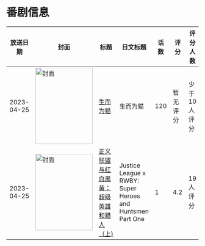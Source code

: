 # 番剧信息

|放送日期|封面|标题|日文标题|话数|评分|评分人数|
|---|---|---|---|---|---|---|
|2023-04-25|<img src="//lain.bgm.tv/pic/cover/c/d6/fb/405312_xq93r.jpg" alt="封面" style="width:150px;height:200px;object-fit:cover;">|[生而为猫](https://bangumi.tv/subject/405312)|生而为猫|120|暂无评分|少于10人评分|
|2023-04-25|<img src="//lain.bgm.tv/pic/cover/c/03/ac/423744_Yi3m8.jpg" alt="封面" style="width:150px;height:200px;object-fit:cover;">|[正义联盟与红白黑黄：超级英雄和猎人（上)](https://bangumi.tv/subject/423744)|Justice League x RWBY: Super Heroes and Huntsmen Part One|1|4.2|19人评分|
